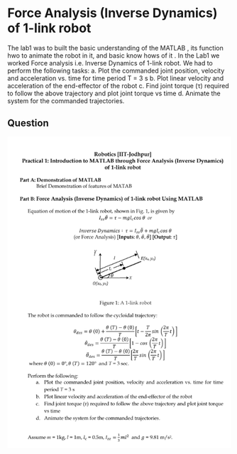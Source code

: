 # Force Analysis (Inverse Dynamics) of 1-link robot

The lab1 was to built the basic understanding of the MATLAB , its function hwo to animate the robot in it, and basic know hows of it . In the Lab1 we worked Force analysis i.e. Inverse Dynamics of 1-link robot. We had to perform the following tasks:
a. Plot the commanded joint position, velocity and acceleration vs. time for time
period T = 3 s
b. Plot linear velocity and acceleration of the end-effector of the robot
c. Find joint torque (τ) required to follow the above trajectory and plot joint torque
vs time
d. Animate the system for the commanded trajectories. 

## Question
![Image Description](images/question.png)

